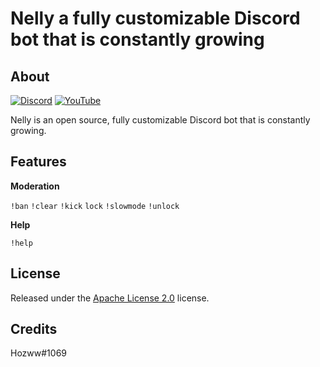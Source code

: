 
# **Nelly a fully customizable Discord bot that is constantly growing** 
## About


 [![Discord](https://img.shields.io/discord/792957761494712360.svg?label=&logo=discord&logoColor=ffffff&color=7389D8&labelColor=6A7EC2)](https://discord.gg/qrJU8amZFz) [![YouTube](https://img.shields.io/badge/YouTube⠀-FF0000?style=flat&logo=youtube&logoColor)](https://www.youtube.com/channel/UCoeP9FXbTZ6h-szYe12hFJw)


Nelly is an open source, fully customizable Discord bot that is constantly growing.


## Features


**Moderation**  


`!ban`  `!clear`  `!kick`  `lock`  `!slowmode`  `!unlock`


**Help**


`!help`


## License


Released under the [Apache License 2.0](https://github.com/Hozwe/Nelly/blob/main/LICENSE) license.


## Credits


Hozww#1069 
